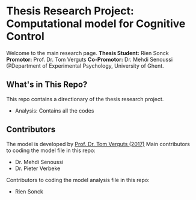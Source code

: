 # Thesis Research Project: Computational model for Cognitive Control
Welcome to the main research page.
**Thesis Student:** Rien Sonck
**Promotor:** Prof. Dr. Tom Verguts
**Co-Promotor:** Dr. Mehdi Senoussi
@Department of Experimental Psychology, University of Ghent. 

## What's in This Repo? 
This repo contains a directionary of the thesis research project.
- Analysis: Contains all the codes 

## Contributors
The model is developed by [Prof. Dr. Tom Verguts (2017)](10.1162/jocn_a_01117)
Main contributors to coding the model file in this repo:
- Dr. Mehdi Senoussi
- Dr. Pieter Verbeke

Contributors to coding the model analysis file in this repo:
- Rien Sonck

